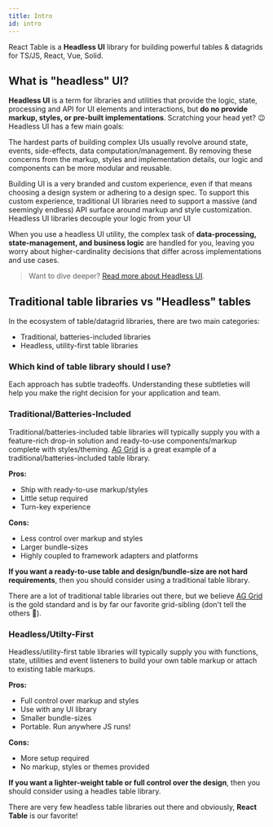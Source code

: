 ```yaml
---
title: Intro
id: intro
---
```


React Table is a **Headless UI** library for building powerful tables & datagrids for TS/JS, React, Vue, Solid.

## What is "headless" UI?

**Headless UI** is a term for libraries and utilities that provide the logic, state, processing and API for UI elements and interactions, but **do no provide markup, styles, or pre-built implementations**. Scratching your head yet? 😉 Headless UI has a few main goals:

The hardest parts of building complex UIs usually revolve around state, events, side-effects, data computation/management. By removing these concerns from the markup, styles and implementation details, our logic and components can be more modular and reusable.

Building UI is a very branded and custom experience, even if that means choosing a design system or adhering to a design spec. To support this custom experience, traditional UI libraries need to support a massive (and seemingly endless) API surface around markup and style customization. Headless UI libraries decouple your logic from your UI

When you use a headless UI utility, the complex task of **data-processing, state-management, and business logic** are handled for you, leaving you worry about higher-cardinality decisions that differ across implementations and use cases.

> Want to dive deeper? [Read more about Headless UI](https://www.merrickchristensen.com/articles/headless-user-interface-components/).

## Traditional table libraries vs "Headless" tables

In the ecosystem of table/datagrid libraries, there are two main categories:

- Traditional, batteries-included libraries
- Headless, utility-first table libraries

### Which kind of table library should I use?

Each approach has subtle tradeoffs. Understanding these subtleties will help you make the right decision for your application and team.

### Traditional/Batteries-Included

Traditional/batteries-included table libraries will typically supply you with a feature-rich drop-in solution and ready-to-use components/markup complete with styles/theming. [AG Grid](https://www.ag-grid.com/) is a great example of a traditional/batteries-included table library.

**Pros:**

- Ship with ready-to-use markup/styles
- Little setup required
- Turn-key experience

**Cons:**

- Less control over markup and styles
- Larger bundle-sizes
- Highly coupled to framework adapters and platforms

**If you want a ready-to-use table and design/bundle-size are not hard requirements**, then you should consider using a traditional table library.

There are a lot of traditional table libraries out there, but we believe [AG Grid](https://www.ag-grid.com/) is the gold standard and is by far our favorite grid-sibling (don't tell the others 🤫).

### Headless/Utilty-First

Headless/utility-first table libraries will typically supply you with functions, state, utilities and event listeners to build your own table markup or attach to existing table markups.

**Pros:**

- Full control over markup and styles
- Use with any UI library
- Smaller bundle-sizes
- Portable. Run anywhere JS runs!

**Cons:**

- More setup required
- No markup, styles or themes provided

**If you want a lighter-weight table or full control over the design**, then you should consider using a headles table library.

There are very few headless table libraries out there and obviously, **React Table** is our favorite!
